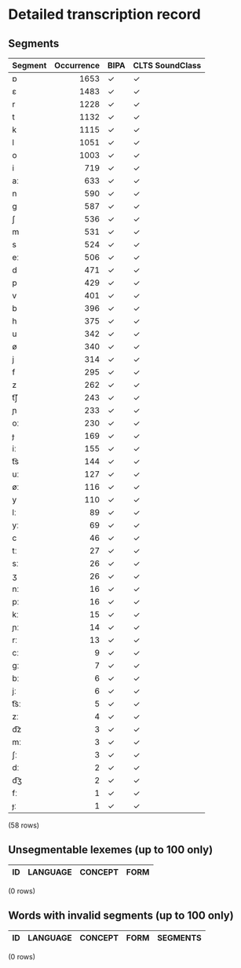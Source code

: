 
# Detailed transcription record

## Segments

| Segment | Occurrence | BIPA | CLTS SoundClass |
|:----------|-------------:|:-------|:------------------|
| ɒ | 1653 | ✓ | ✓ |
| ɛ | 1483 | ✓ | ✓ |
| r | 1228 | ✓ | ✓ |
| t | 1132 | ✓ | ✓ |
| k | 1115 | ✓ | ✓ |
| l | 1051 | ✓ | ✓ |
| o | 1003 | ✓ | ✓ |
| i | 719 | ✓ | ✓ |
| aː | 633 | ✓ | ✓ |
| n | 590 | ✓ | ✓ |
| ɡ | 587 | ✓ | ✓ |
| ʃ | 536 | ✓ | ✓ |
| m | 531 | ✓ | ✓ |
| s | 524 | ✓ | ✓ |
| eː | 506 | ✓ | ✓ |
| d | 471 | ✓ | ✓ |
| p | 429 | ✓ | ✓ |
| v | 401 | ✓ | ✓ |
| b | 396 | ✓ | ✓ |
| h | 375 | ✓ | ✓ |
| u | 342 | ✓ | ✓ |
| ø | 340 | ✓ | ✓ |
| j | 314 | ✓ | ✓ |
| f | 295 | ✓ | ✓ |
| z | 262 | ✓ | ✓ |
| t͡ʃ | 243 | ✓ | ✓ |
| ɲ | 233 | ✓ | ✓ |
| oː | 230 | ✓ | ✓ |
| ɟ | 169 | ✓ | ✓ |
| iː | 155 | ✓ | ✓ |
| t͡s | 144 | ✓ | ✓ |
| uː | 127 | ✓ | ✓ |
| øː | 116 | ✓ | ✓ |
| y | 110 | ✓ | ✓ |
| lː | 89 | ✓ | ✓ |
| yː | 69 | ✓ | ✓ |
| c | 46 | ✓ | ✓ |
| tː | 27 | ✓ | ✓ |
| sː | 26 | ✓ | ✓ |
| ʒ | 26 | ✓ | ✓ |
| nː | 16 | ✓ | ✓ |
| pː | 16 | ✓ | ✓ |
| kː | 15 | ✓ | ✓ |
| ɲː | 14 | ✓ | ✓ |
| rː | 13 | ✓ | ✓ |
| cː | 9 | ✓ | ✓ |
| ɡː | 7 | ✓ | ✓ |
| bː | 6 | ✓ | ✓ |
| jː | 6 | ✓ | ✓ |
| t͡sː | 5 | ✓ | ✓ |
| zː | 4 | ✓ | ✓ |
| d͡z | 3 | ✓ | ✓ |
| mː | 3 | ✓ | ✓ |
| ʃː | 3 | ✓ | ✓ |
| dː | 2 | ✓ | ✓ |
| d͡ʒ | 2 | ✓ | ✓ |
| fː | 1 | ✓ | ✓ |
| ɟː | 1 | ✓ | ✓ |

(58 rows)



## Unsegmentable lexemes (up to 100 only)

| ID | LANGUAGE | CONCEPT | FORM |
|------|------------|-----------|--------|

(0 rows)



## Words with invalid segments (up to 100 only)

| ID | LANGUAGE | CONCEPT | FORM | SEGMENTS |
|------|------------|-----------|--------|------------|

(0 rows)


